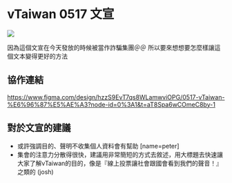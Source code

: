 # vTaiwan 0517 文宣

![](https://s3-ap-northeast-1.amazonaws.com/g0v-hackmd-images/uploads/upload_ca62c7685c2c547e4cdd17aeb5170876.png)

因為這個文宣在今天發放的時候被當作詐騙集團＠＠
所以要來想想要怎麼樣讓這個文本變得更好的方法

## 協作連結
https://www.figma.com/design/hzzS9EvT7qs8WLamwviOPG/0517-vTaiwan-%E6%96%87%E5%AE%A3?node-id=0%3A1&t=aT8Spa6wCOmeC8by-1

## 對於文宣的建議
- 或許強調目的、聲明不收集個人資料會有幫助 [name=peter]
- 集會的注意力分散得很快，建議用非常簡短的方式去敘述，用大標題去快速讓大家了解vTaiwan的目的，像是『線上投票讓社會跟國會看到我們的聲音！』之類的 (josh)